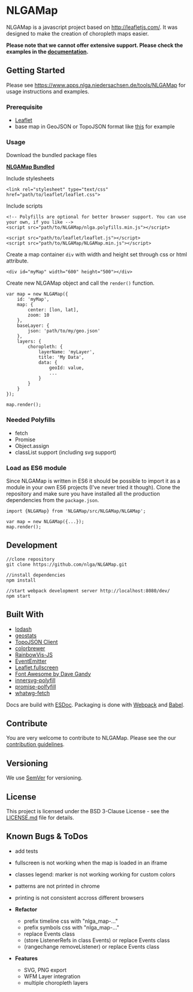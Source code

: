 # NLGAMap

NLGAMap is a javascript project based on http://leafletjs.com/. It was designed to make the creation of choropleth maps easier.

**Please note that we cannot offer extensive support. Please check the examples in the [documentation](https://www.apps.nlga.niedersachsen.de/tools/NLGAMap).**

## Getting Started
Please see https://www.apps.nlga.niedersachsen.de/tools/NLGAMap for usage instructions and examples.

### Prerequisite
- [Leaflet](http://leafletjs.com/)
- base map in GeoJSON or TopoJSON format like [this](https://raw.githubusercontent.com/johan/world.geo.json/master/countries.geo.json) for example

### Usage
Download the bundled package files

**[NLGAMap Bundled](https://www.apps.nlga.niedersachsen.de/tools/NLGAMap/NLGAMap_latest.zip)**

Include stylesheets

    <link rel="stylesheet" type="text/css" href="path/to/leaflet/leaflet.css">

Include scripts

    <!-- Polyfills are optional for better browser support. You can use your own, if you like -->
    <script src="path/to/NLGAMap/nlga.polyfills.min.js"></script>

    <script src="path/to/leaflet/leaflet.js"></script>
    <script src="path/to/NLGAMap/NLGAMap.min.js"></script>

Create a map container `div` with width and height set through css or html attribute.

    <div id="myMap" width="600" height="500"></div>

Create new NLGAMap object and call the `render()` function.
```
var map = new NLGAMap({
    id: 'myMap',
    map: {
        center: [lon, lat],
        zoom: 10
    },
    baseLayer: {
        json: 'path/to/my/geo.json'
    },
    layers: {
        choropleth: {
            layerName: 'myLayer',
            title: 'My Data',
            data: {
                geoId: value,
                ...
            }
        }
    }
});

map.render();
```

### Needed Polyfills
- fetch
- Promise
- Object.assign
- classList support (including svg support)

### Load as ES6 module
Since NLGAMap is written in ES6 it should be possible to import it as a module in your own ES6 projects (I've never tried it though). Clone the repository and make sure you have installed all the production dependencies from the `package.json`.

```
import {NLGAMap} from 'NLGAMap/src/NLGAMap/NLGAMap';

var map = new NLGAMap({...});
map.render();
```

## Development
```
//clone repository
git clone https://github.com/nlga/NLGAMap.git

//install dependencies
npm install

//start webpack development server http://localhost:8080/dev/
npm start
```

## Built With
- [lodash](http://lodash.com)
- [geostats](https://github.com/simogeo/geostats)
- [TopoJSON Client](https://github.com/topojson/topojson-client)
- [colorbrewer](https://github.com/saikocat/colorbrewer)
- [RainbowVis-JS](https://github.com/anomal/RainbowVis-JS)
- [EventEmitter](https://github.com/Olical/EventEmitter)
- [Leaflet.fullscreen](https://github.com/Leaflet/Leaflet.fullscreen)
- [Font Awesome by Dave Gandy](http://fontawesome.io)
- [innersvg-polyfill](https://github.com/dnozay/innersvg-polyfill)
- [promise-polfyfill](https://github.com/taylorhakes/promise-polyfill)
- [whatwg-fetch](https://github.com/github/fetch)

Docs are build with [ESDoc](https://esdoc.org/).
Packaging is done with [Webpack](https://webpack.js.org/) and [Babel](https://babeljs.io/).

## Contribute
You are very welcome to contribute to NLGAMap. Please see the our [contribution guidelines](CONTRIBUTING.md).

## Versioning
We use [SemVer](http://semver.org/) for versioning.

## License
This project is licensed under the BSD 3-Clause License - see the [LICENSE.md](LICENSE.md) file for details.

## Known Bugs & ToDos
+ add tests
+ fullscreen is not working when the map is loaded in an iframe
+ classes legend: marker is not working working for custom colors
+ patterns are not printed in chrome
+ printing is not consistent accross different browsers
+ **Refactor**
    - prefix timeline css with "nlga_map-..."
    - prefix symbols css with "nlga_map-..."
    - replace Events class
    - (store ListenerRefs in class Events) or replace Events class
    - (rangechange removeListener) or replace Events class

+ **Features**
    - SVG, PNG export
    - WFM Layer integration
    - multiple choropleth layers